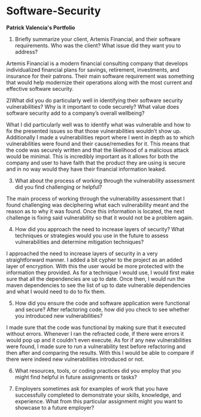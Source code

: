 # Software-Security
**Patrick Valencia's Portfolio**

1) Briefly summarize your client, Artemis Financial, and their software requirements. Who was the client? What issue did they want you to address?

Artemis Financial is a modern financial consulting company that develops individualized financial plans for savings, retirement, investments, and insurance for their patrons. Their main software requirement was something that would help modernize their operations along with the most current and effective software security. 
    
2)What did you do particularly well in identifying their software security vulnerabilities? Why is it important to code securely? What value does software security add to a company’s overall wellbeing?

What I did particularly well was to identify what was vulnerable and how to fix the presented issues so that those vulnerabilities wouldn’t show up. Additionally I made a vulnerabilities report where I went in depth as to which vulnerabilities were found and their cause/remedies for it. This means that the code was securely written and that the likelihood of a malicious attack would be minimal. This is incredibly important as it allows for both the company and user to have faith that the product they are using is secure and in no way would they have their financial information leaked.

3) What about the process of working through the vulnerability assessment did you find challenging or helpful?

The main process of working through the vulnerability assessment that I found challenging was deciphering what each vulnerability meant and the reason as to why it was found. Once this information is located, the next challenge is fixing said vulnerability so that it would not be a problem again.

4) How did you approach the need to increase layers of security? What techniques or strategies would you use in the future to assess vulnerabilities and determine mitigation techniques?

I approached the need to increase layers of security in a very straightforward manner. I added a bit cypher to the project as an added layer of encryption. With this the user would be more protected with the information they provided. As for a technique I would use, I would first make sure that all the dependencies are up to date. Once then, I would run the maven dependencies to see the list of up to date vulnerable dependencies and what I would need to do to fix them. 

5) How did you ensure the code and software application were functional and secure? After refactoring code, how did you check to see whether you introduced new vulnerabilities?

I made sure that the code was functional by making sure that it executed without errors. Whenever I ran the refracted code, if there were errors it would pop up and it couldn't even execute. As for if any new vulnerabilities were found, I made sure to run a vulnerability test before refactoring and then after and comparing the results. With this I would be able to compare if there were indeed new vulnerabilities introduced or not.

6) What resources, tools, or coding practices did you employ that you might find helpful in future assignments or tasks?

7) Employers sometimes ask for examples of work that you have successfully completed to demonstrate your skills, knowledge, and experience. What from this particular assignment might you want to showcase to a future employer?
